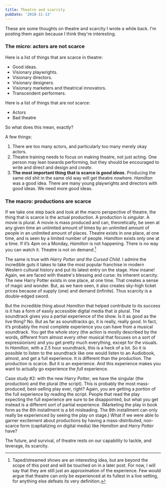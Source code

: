 ```yaml
---
title: Theatre and scarcity
pubDate: '2018-11-13'
---
```


These are some thoughts on theatre and scarcity I wrote a while back. I'm posting them again because I think they're interesting.

### The micro: actors are not scarce

Here is a list of things that are scarce in theatre:

- Good ideas.
- Visionary playwrights.
- Visionary directors.
- Visionary designers.
- Visionary marketers and theatrical innovators.
- Transcendent performers.

Here is a list of things that are _not_ scarce:

- Actors
- Bad theatre

So what does this mean, exactly?

A few things:

1. There are too many actors, and particularly too many merely okay actors.
2. Theatre training needs to focus on making theatre, not just acting. One person may lean towards performing, but they should be encouraged to write and direct and design and _create_.
3. **The most important thing that is scarce is _good ideas_.** Producing the same old shit in the same old way will get theatre nowhere. _Hamilton_ was a good idea. There are many young playwrights and directors with good ideas. We need more good ideas.

### The macro: productions are scarce

If we take one step back and look at the macro perspective of theatre, the thing that is scarce is the actual production. A production is _singular_. A movie is plural. A movie is mass produced and can, theoretically, be seen at any given time an unlimited amount of times by an unlimited amount of people in an unlimited amount of places. Theatre exists in one place, at one time, and is seen by a limited number of people. _Hamilton_ exists only one at a time. If it’s 4pm on a Monday, _Hamilton_ is not happening. There is no way you can watch it. Theatre is not on demand.[^1]

The same is true with _Harry Potter and the Cursed Child_. I admire the incredible guts it takes to take the most popular franchise in modern Western cultural history and put its latest entry on the stage. How insane! Again, we are faced with theatre's blessing and curse: its inherent scarcity. The new Harry Potter exists in one place, at one time. That creates a sense of magic and wonder. But, as we have seen, it also creates sky-high ticket prices because of supply (one) and demand (infinite). Thus scarcity is a double-edged sword.

But the incredible thing about _Hamilton_ that helped contribute to its success is it has a form of easily accessible digital media that _is_ plural. The soundtrack gives you a partial experience of the show. Is it as good as the live thing? No. But as far as soundtracks go, it is really, really good. In fact, it’s probably the most complete experience you can have from a musical soundtrack. You get the whole story (the action is mostly described by the words, different from almost every other musical that focuses on a sort of expressionism) and you get pretty much everything, except for the visuals. In _Hamilton_, with a 2.5 hour soundtrack, this is a heck of a lot. So it is possible to listen to the soundtrack like one would listen to an Audiobook, almost, and get a full experience. It is different than the production. The production is scarce. But it is an experience. And this experience makes you want to actually go experience the _full_ experience.

Case study #2: with the new _Harry Potter_, we have the singular (the production) and the plural (the script). This is probably the most mass-produced, best-selling play ever, right? Again, you are getting a _portion_ of the full experience by reading the script. People that read the play expecting the full experience are sure to be disappointed, but what you get instead is a different sort of partial experience. (Marketing the play in book form as the 8th installment is a bit misleading. The 8th installment can only really be experienced by seeing the play on stage.) What if we were able to garner excitement about productions by having a mass-distributed, non-scarce form (capitalizing on digital media) like _Hamilton_ and _Harry Potter_ have?

The future, and survival, of theatre rests on our capability to tackle, and leverage, its scarcity.

[^1]: Taped/streamed shows are an interesting idea, but are beyond the scope of this post and will be touched on in a later post. For now, I will say that they are still just an approximation of the experience. Few would argue that theatre can only be experienced at its fullest in a live setting, for anything else defeats its very definition.
